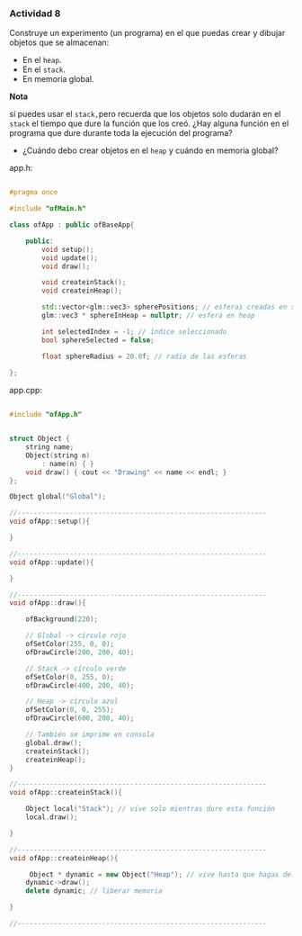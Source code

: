 ### Actividad 8

Construye un experimento (un programa) en el que puedas crear y dibujar objetos que se almacenan:

- En el `heap`.
- En el `stack`.
- En memoria global.

**Nota**

sí puedes usar el `stack,`pero recuerda que los objetos solo dudarán en el `stack` el tiempo que dure la función que los creó. ¿Hay alguna función en el programa que dure durante toda la ejecución del programa?

- ¿Cuándo debo crear objetos en el `heap` y cuándo en memoria global?

app.h:

```cpp

#pragma once

#include "ofMain.h"

class ofApp : public ofBaseApp{

	public:
		void setup();
		void update();
		void draw();

		void createinStack();
		void createinHeap();

		std::vector<glm::vec3> spherePositions; // esferas creadas en stack
		glm::vec3 * sphereInHeap = nullptr; // esfera en heap

		int selectedIndex = -1; // índice seleccionado
		bool sphereSelected = false;

		float sphereRadius = 20.0f; // radio de las esferas
		
};

```

app.cpp:

```cpp

#include "ofApp.h"


struct Object {
	string name;
	Object(string n)
		: name(n) { }
	void draw() { cout << "Drawing" << name << endl; }
};

Object global("Global");

//--------------------------------------------------------------
void ofApp::setup(){

}

//--------------------------------------------------------------
void ofApp::update(){

}

//--------------------------------------------------------------
void ofApp::draw(){

	ofBackground(220);

	// Global -> círculo rojo
	ofSetColor(255, 0, 0);
	ofDrawCircle(200, 200, 40);

	// Stack -> círculo verde
	ofSetColor(0, 255, 0);
	ofDrawCircle(400, 200, 40);

	// Heap -> círculo azul
	ofSetColor(0, 0, 255);
	ofDrawCircle(600, 200, 40);

	// También se imprime en consola
	global.draw();
	createinStack();
	createinHeap();
}

//--------------------------------------------------------------
void ofApp::createinStack(){

	Object local("Stack"); // vive solo mientras dure esta función
	local.draw();

}

//--------------------------------------------------------------
void ofApp::createinHeap(){

	 Object * dynamic = new Object("Heap"); // vive hasta que hagas delete
	dynamic->draw();
	delete dynamic; // liberar memoria

}

//--------------------------------------------------------------

```